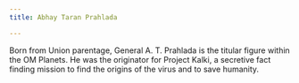 ```yaml
---
title: Abhay Taran Prahlada

---
```


Born from Union parentage, General A. T. Prahlada is the titular figure within the OM Planets. He was the originator for Project Kalki, a secretive fact finding mission to find the origins of the virus and to save humanity.